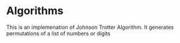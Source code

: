 # Algorithms
This is an implemenation of Johnson Trotter Algorithm.
It generates permutations of a list of numbers or digits
